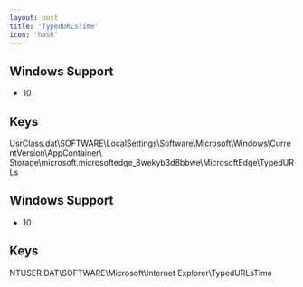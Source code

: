 ```yaml
---
layout: post
title: 'TypedURLsTime'
icon: 'hash'
---
```


## Windows Support

- 10



## Keys

UsrClass.dat\SOFTWARE\LocalSettings\Software\Microsoft\Windows\CurrentVersion\AppContainer\ Storage\microsoft.microsoftedge_8wekyb3d8bbwe\MicrosoftEdge\TypedURLs



## Windows Support

- 10



## Keys

NTUSER.DAT\SOFTWARE\Microsoft\Internet Explorer\TypedURLsTime

